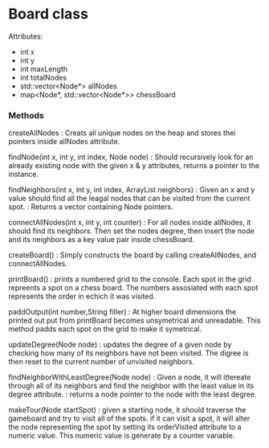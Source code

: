 # Board class
Attributes:
- int x
- int y
- int maxLength
- int totalNodes
- std::vector<Node*> allNodes
- map<Node*, std::vector<Node*>> chessBoard

### Methods
createAllNodes
: Creats all unique nodes on the heap and stores thei pointers inside allNodes attribute.

findNode(int x, int y, int index, Node node)
: Should recursively look for an already existing node with the given x & y attributes, returns a pointer to the instance.

findNeighbors(int x, int y, int index, ArrayList<Node> neighbors)
: Given an x and y value should find all the leagal nodes that can be visited from the current spot.
: Returns a vector containing Node pointers.

connectAllNodes(int x, int y, int counter)
: For all nodes inside allNodes, it should find its neighbors. Then set the nodes degree, then insert the node and its neighbors as a key value pair inside chessBoard.
 
createBoard()
: Simply constructs the board by calling createAllNodes, and connectAllNodes.
 
printBoard()
: prints a numbered grid to the console. Each spot in the grid repreents a spot on a chess board. The numbers assosiated with each spot represents the order in echich it was visited.

paddOutput(int number,String filler)
: At higher board dimensions the printed out put from printBoard becomes unsymetrical and unreadable. This method padds each spot on the grid to make it symetrical.

updateDegree(Node node)
: updates the degree of a given node by checking how many of its neighbors have not been visited. The digree is then reset to the current number of unvisited neighbors.
  
findNeighborWithLeastDegree(Node node)
: Given a node, it will ittereate through all of its neighbors and find the neighbor with the least value in its degree attribute.
: returns a node pointer to the node with the least degree.
  
makeTour(Node startSpot)
: given a starting node, it should traverse the gameboard and try to visit all of the spots. if it can visit a spot, it will alter the node representing the spot by setting its orderVisited attribute to a numeric value. This numeric value is generate by a counter variable.
